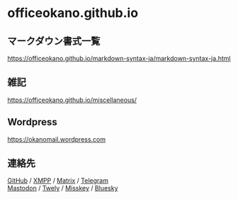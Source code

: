 # officeokano.github.io

## マークダウン書式一覧
<https://officeokano.github.io/markdown-syntax-ja/markdown-syntax-ja.html>

## 雑記
<https://officeokano.github.io/miscellaneous/>

## Wordpress
<https://okanomail.wordpress.com>

## 連絡先
[GitHub](https://github.com/officeokano) / 
[XMPP](xmpp:dolly7711@xmpp.jp?omemo-sid-989426646=10f9db44f140f66470d2b3c547311c064c4a7a773c06671bf17f0d12e8fc4c7c;omemo-sid-952505098=a2e9e3f7f1d7956d11a81c89383ee7277bef6152f1af5405782b8c571ab10f12) / 
[Matrix](https://matrix.to/#/@okano:mozilla.org) /
[Telegram](https://t.me/xitoc1)  
<a rel="me" href="https://mastodon.social/@xfer">Mastodon</a> / 
<a rel="me" href="https://twely.etn.icu/@exponent6452">Twely</a> / 
<a rel="me" href="https://misskey.io/@resurface1582">Misskey</a> /
[Bluesky](https://bsky.app/profile/officeokano.github.io)  
